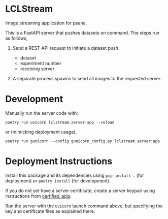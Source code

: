 # LCLStream

Image streaming application for psana.

This is a FastAPI server that pushes datasets
on command.  The steps run as follows,

1. Send a REST-API request to initiate a dataset push.
   - dataset
   - experiment number
   - receiving server

2. A separate process spawns to send all images
   to the requested server.


# Development

Manually run the server code with:

    poetry run uvicorn lclstream.server:app --reload

or (mimicking deployment usage),

    poetry run gunicorn --config gunicorn_config.py lclstream.server:app


# Deployment Instructions

Install this package and its dependencies
using `pip install .` (for deployment)
or `poetry install` (for development).

If you do not yet have a server certificate,
create a server keypair using instructions from
[certified\_apis](https://code.ornl.gov/99R/certified_apis).

Run the server with the `uvicorn` launch command
above, but specifying the key and certificate files
as explained there.
